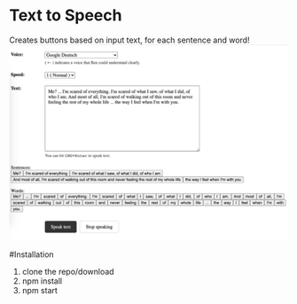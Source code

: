 # Text to Speech
Creates buttons based on input text, for each sentence and word!
<img src="src/assets/screenshot.png">

#Installation
1. clone the repo/download
2. npm install
3. npm start
